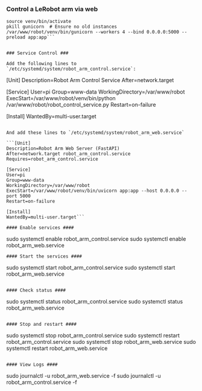 ### Control a LeRobot arm via web ###

```cd /var/www/robot
source venv/bin/activate
pkill gunicorn  # Ensure no old instances
/var/www/robot/venv/bin/gunicorn --workers 4 --bind 0.0.0.0:5000 --preload app:app```


### Service Control ###

Add the following lines to `/etc/systemd/system/robot_arm_control.service`:

```
[Unit]
Description=Robot Arm Control Service
After=network.target

[Service]
User=pi
Group=www-data
WorkingDirectory=/var/www/robot
ExecStart=/var/www/robot/venv/bin/python /var/www/robot/robot_control_service.py
Restart=on-failure

[Install]
WantedBy=multi-user.target
```

And add these lines to `/etc/systemd/system/robot_arm_web.service`

```[Unit]
Description=Robot Arm Web Server (FastAPI)
After=network.target robot_arm_control.service
Requires=robot_arm_control.service

[Service]
User=pi
Group=www-data
WorkingDirectory=/var/www/robot
ExecStart=/var/www/robot/venv/bin/uvicorn app:app --host 0.0.0.0 --port 5000
Restart=on-failure

[Install]
WantedBy=multi-user.target```

#### Enable services ####

```
sudo systemctl enable robot_arm_control.service
sudo systemctl enable robot_arm_web.service
```
#### Start the services ####

```
sudo systemctl start robot_arm_control.service
sudo systemctl start robot_arm_web.service
```

#### Check status ####
```
sudo systemctl status robot_arm_control.service
sudo systemctl status robot_arm_web.service
```

#### Stop and restart ####

```
sudo systemctl stop robot_arm_control.service
sudo systemctl restart robot_arm_control.service
sudo systemctl stop robot_arm_web.service
sudo systemctl restart robot_arm_web.service
```

#### View Logs ####

```
sudo journalctl -u robot_arm_web.service -f
sudo journalctl -u robot_arm_control.service -f
```




